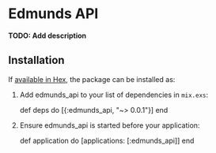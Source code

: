 # Edmunds API

**TODO: Add description**

## Installation

If [available in Hex](https://hex.pm/docs/publish), the package can be installed as:

  1. Add edmunds_api to your list of dependencies in `mix.exs`:

        def deps do
          [{:edmunds_api, "~> 0.0.1"}]
        end

  2. Ensure edmunds_api is started before your application:

        def application do
          [applications: [:edmunds_api]]
        end

